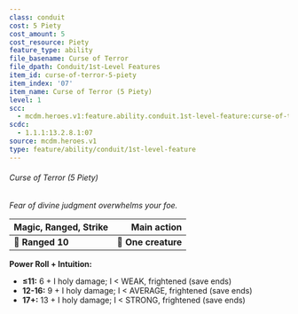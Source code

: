 ```yaml
---
class: conduit
cost: 5 Piety
cost_amount: 5
cost_resource: Piety
feature_type: ability
file_basename: Curse of Terror
file_dpath: Conduit/1st-Level Features
item_id: curse-of-terror-5-piety
item_index: '07'
item_name: Curse of Terror (5 Piety)
level: 1
scc:
  - mcdm.heroes.v1:feature.ability.conduit.1st-level-feature:curse-of-terror-5-piety
scdc:
  - 1.1.1:13.2.8.1:07
source: mcdm.heroes.v1
type: feature/ability/conduit/1st-level-feature
---
```


###### Curse of Terror (5 Piety)

*Fear of divine judgment overwhelms your foe.*

| **Magic, Ranged, Strike** |     **Main action** |
| ------------------------- | ------------------: |
| **📏 Ranged 10**          | **🎯 One creature** |

**Power Roll + Intuition:**

- **≤11:** 6 + I holy damage; I < WEAK, frightened (save ends)
- **12-16:** 9 + I holy damage; I < AVERAGE, frightened (save ends)
- **17+:** 13 + I holy damage; I < STRONG, frightened (save ends)

